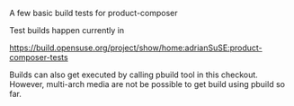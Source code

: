 A few basic build tests for product-composer

Test builds happen currently in

 https://build.opensuse.org/project/show/home:adrianSuSE:product-composer-tests

Builds can also get executed by calling pbuild tool in this checkout.
However, multi-arch media are not be possible to get build using pbuild so far.

